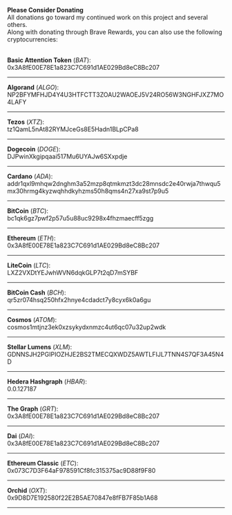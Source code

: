 **Please Consider Donating**  
All donations go toward my continued work on this project and several others.
<br>
Along with donating through Brave Rewards, you can also use the following cryptocurrencies:  
<br>

**Basic Attention Token** (*BAT*):  
0x3A8fE00E78E1a823C7C691d1AE029Bd8eC8Bc207

---

**Algorand** (*ALGO*):  
NP2BFYMFHJD4Y4U3HTFCTT3ZOAU2WAOEJ5V24RO56W3NGHFJXZ7MO4LAFY

---

**Tezos** (*XTZ*):  
tz1QamL5nAt82RYMJceGs8E5Hadn1BLpCPa8

---

**Dogecoin** (*DOGE*):  
DJPwinXkgipqaai517Mu6UYAJw6SXxpdje

---

**Cardano** (*ADA*):  
addr1qxl9mhqw2dnghm3a52mzp8qtmkmzt3dc28mnsdc2e40rwja7thwqu5mx30hrmg4kyzwqhhdkyhzms50h8qms4n27xa9st7p9u5

---

**BitCoin** (*BTC*):  
bc1qk6gz7pwf2p57u5u88uc9298x4fhzmaecff5zgg

---

**Ethereum** (*ETH*):  
0x3A8fE00E78E1a823C7C691d1AE029Bd8eC8Bc207

---

**LiteCoin** (*LTC*):  
LXZ2VXDtYEJwhWVN6dqkGLP7t2qD7mSYBF

---

**BitCoin Cash** (*BCH*):  
qr5zr074hsq250hfx2hnye4cdadct7y8cyx6k0a6gu

---

**Cosmos** (*ATOM*):  
cosmos1mtjnz3ek0xzsykydxnmzc4ut6qc07u32up2wdk

---

**Stellar Lumens** (*XLM*):  
GDNNSJH2PGIPIOZHJE2BS2TMECQXWDZ5AWTLFIJL7TNN4S7QF3A45N4D

---

**Hedera Hashgraph** (*HBAR*):  
0.0.127187

---

**The Graph** (*GRT*):  
0x3A8fE00E78E1a823C7C691d1AE029Bd8eC8Bc207

---

**Dai** (*DAI*):  
0x3A8fE00E78E1a823C7C691d1AE029Bd8eC8Bc207

---

**Ethereum Classic** (*ETC*):  
0x073C7D3F64aF978591Cf8fc315375ac9D88f9F80

---

**Orchid** (*OXT*):  
0x9D8D7E192580f22E2B5AE70847e8fFB7F85b1A68

---
